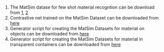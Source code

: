 1) The MatSim datase for few shot material recogntion can be download from [1](https://icedrive.net/s/A13FWzZ8V2aP9T4ufGQ1N3fBZxDF), [2](https://e1.pcloud.link/publink/show?code=kZIiSQZCYU5M4HOvnQykql9jxF4h0KiC5MX) 
2) Contrastive net trained on the MatSim Dataset can be downloaded from [here](https://github.com/sagieppel/Contrastive-learning-for-one-shot-materials-and-textures-similarity-recognition-from-images)
3) Generator script for creating the MatSim Datasets for material on objects can be downloaded from [here](https://github.com/sagieppel/MatSim-Generator-Generate-image-of-random-materials-on-ranodm-objects-with-Blender)
4) Generator script for creating the MatSim Datasets for material in transparent containers can be downloaded from [here](https://github.com/sagieppel/MatSim-Generator-Script-For-similarity-recognition-of-materials-in-transperent-vessels-blender)
